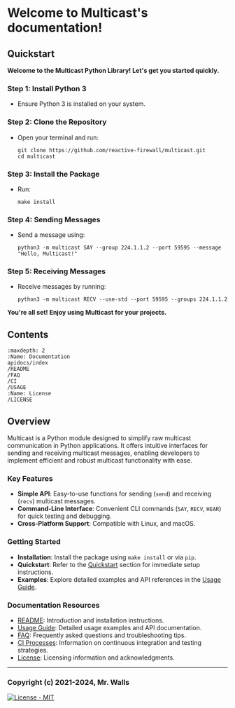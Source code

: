 # Welcome to Multicast's documentation!

## Quickstart
**Welcome to the Multicast Python Library! Let's get you started quickly.**

### Step 1: Install Python 3

* Ensure Python 3 is installed on your system.

### Step 2: Clone the Repository

* Open your terminal and run:
  ```shell
  git clone https://github.com/reactive-firewall/multicast.git
  cd multicast
  ```

### Step 3: Install the Package

* Run:
  ```shell
  make install
  ```

### Step 4: Sending Messages

* Send a message using:
  ```shell
  python3 -m multicast SAY --group 224.1.1.2 --port 59595 --message "Hello, Multicast!"
  ```

### Step 5: Receiving Messages

* Receive messages by running:
  ```shell
  python3 -m multicast RECV --use-std --port 59595 --groups 224.1.1.2
  ```

**You're all set! Enjoy using Multicast for your projects.**



## Contents

```{toctree}
:maxdepth: 2
:Name: Documentation
apidocs/index
/README
/FAQ
/CI
/USAGE
:Name: License
/LICENSE
```

## Overview

Multicast is a Python module designed to simplify raw multicast communication in Python applications. It offers intuitive interfaces for sending and receiving multicast messages, enabling developers to implement efficient and robust multicast functionality with ease.

### Key Features

- **Simple API**: Easy-to-use functions for sending (`send`) and receiving (`recv`) multicast messages.
- **Command-Line Interface**: Convenient CLI commands (`SAY`, `RECV`, `HEAR`) for quick testing and debugging.
- **Cross-Platform Support**: Compatible with Linux, and macOS.

### Getting Started

- **Installation**: Install the package using `make install` or via `pip`.
- **Quickstart**: Refer to the [Quickstart](#quickstart) section for immediate setup instructions.
- **Examples**: Explore detailed examples and API references in the [Usage Guide](USAGE.md).

### Documentation Resources

- [README](README): Introduction and installation instructions.
- [Usage Guide](USAGE): Detailed usage examples and API documentation.
- [FAQ](FAQ): Frequently asked questions and troubleshooting tips.
- [CI Processes](CI): Information on continuous integration and testing strategies.
- [License](LICENSE): Licensing information and acknowledgments.


---
### Copyright (c) 2021-2024, Mr. Walls

[![License - MIT](https://img.shields.io/github/license/reactive-firewall/multicast.svg?maxAge=3600)](https://github.com/reactive-firewall/multicast/blob/stable/LICENSE.md)
